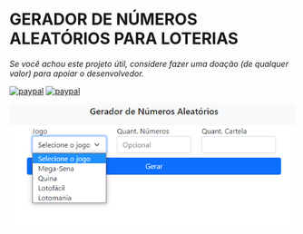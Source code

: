 # GERADOR DE NÚMEROS ALEATÓRIOS PARA LOTERIAS
*Se você achou este projeto útil, considere fazer uma doação (de qualquer valor) para apoiar o desenvolvedor.* 

[![paypal](https://www.paypalobjects.com/pt_BR/BR/i/btn/btn_donateCC_LG.gif)](https://www.paypal.com/donate/?hosted_button_id=4XKSCN658G2WU)
[![paypal](https://www.paypalobjects.com/en_US/i/btn/btn_donateCC_LG.gif)](https://www.paypal.com/donate?hosted_button_id=E84APX2Q5Y6XE)

[![](https://github.com/tigoCaval/images/blob/main/web/randomnumber.png)](https://github.com/tigoCaval/lottery-number-generator)
